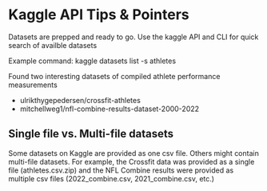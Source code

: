 # Kaggle API Tips & Pointers
Datasets are prepped and ready to go. Use the kaggle API and CLI for quick search of availble datasets

Example command:
kaggle datasets list -s athletes

Found two interesting datasets of compiled athlete performance measurements
- ulrikthygepedersen/crossfit-athletes
- mitchellweg1/nfl-combine-results-dataset-2000-2022

## Single file vs. Multi-file datasets
Some datasets on Kaggle are provided as one csv file. Others might contain multi-file datasets. For example, the Crossfit data was provided as a single file (athletes.csv.zip) and the NFL Combine results were provided as multiple csv files (2022_combine.csv, 2021_combine.csv, etc.)